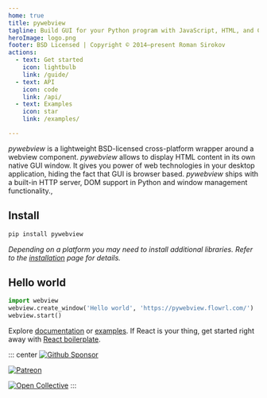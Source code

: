```yaml
---
home: true
title: pywebview
tagline: Build GUI for your Python program with JavaScript, HTML, and CSS.
heroImage: logo.png
footer: BSD Licensed | Copyright © 2014–present Roman Sirokov
actions:
  - text: Get started
    icon: lightbulb
    link: /guide/
  - text: API
    icon: code
    link: /api/
  - text: Examples
    icon: star
    link: /examples/

---
```

<CurrentVersion version="6.0"/>

_pywebview_ is a lightweight BSD-licensed cross-platform wrapper around a webview component. _pywebview_ allows to display HTML content in its own native GUI window. It gives you power of web technologies in your desktop application, hiding the fact that GUI is browser based. _pywebview_ ships with a built-in HTTP server, DOM support in Python and window management functionality.,


## Install

``` bash
pip install pywebview
```

_Depending on a platform you may need to install additional libraries. Refer to the [installation](/guide/installation.html) page for details._

## Hello world

``` python
import webview
webview.create_window('Hello world', 'https://pywebview.flowrl.com/')
webview.start()
```

Explore [documentation](/guide/) or [examples](/examples/). If React is your thing, get started right away with [React boilerplate](https://github.com/r0x0r/pywebview-react-boilerplate).

<Features/>



::: center
[![Github Sponsor](/github_sponsor_button.png)](https://github.com/sponsors/r0x0r)

[![Patreon](/patreon.png)](https://www.patreon.com/bePatron?u=13226105)

[![Open Collective](/opencollective.png)](https://opencollective.com/pywebview/donate)
:::
